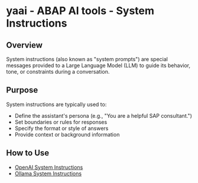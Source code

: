 # yaai - ABAP AI tools - System Instructions
## Overview

System instructions (also known as "system prompts") are special messages provided to a Large Language Model (LLM) to guide its behavior, tone, or constraints during a conversation.

## Purpose

System instructions are typically used to:

- Define the assistant's persona (e.g., "You are a helpful SAP consultant.")
- Set boundaries or rules for responses
- Specify the format or style of answers
- Provide context or background information

## How to Use

- [OpenAI System Instructions](openai/system_instructions.md)
- [Ollama System Instructions](ollama/system_instructions.md)
